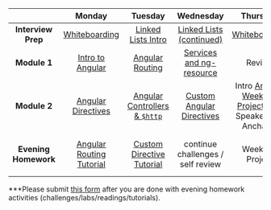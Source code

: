 |  | Monday | Tuesday | Wednesday | Thursday | Friday |
| :----------: | :----------: | :----------: | :----------: | :----------: | :----------: |
| **Interview Prep** | <a href="https://github.com/sf-wdi-19-20/modules/tree/master/w10_d1_0_white_boarding" target="_blank">Whiteboarding</a> | <a href="https://github.com/sf-wdi-19-20/modules/tree/master/w10_d2_0_linked_lists" target="_blank">Linked Lists Intro</a> | <a href="https://github.com/sf-wdi-19-20/modules/tree/master/w10_d3_0_linked_list_problems" target="_blank">Linked Lists (continued)</a> | <a href="https://github.com/sf-wdi-19-20/modules/tree/master/w10_d4_0_interview_practiceWhiteboarding" target="_blank">Whiteboarding</a> |  |
| **Module 1** | <a href="https://github.com/sf-wdi-19-20/modules/tree/master/w10_d1_1_intro_to_angular" target="_blank">Intro to Angular</a> | <a href="https://github.com/sf-wdi-19-20/modules/tree/master/w10_d2_1_angular_routing" target="_blank">Angular Routing</a> | <a href="https://github.com/sf-wdi-19-20/modules/tree/master/w10_d3_1_angular_resource" target="_blank">Services and ng-resource</a> | Review | Weekend Project |
| **Module 2** | <a href="https://github.com/sf-wdi-19-20/modules/tree/master/w10_d1_2_angular_directives" target="_blank">Angular Directives</a> | <a href="https://github.com/sf-wdi-19-20/modules/tree/master/w10_d2_2_angular_http" target="_blank">Angular Controllers & `$http`</a> | <a href="https://github.com/sf-wdi-19-20/modules/tree/master/w10_d3_2_angular_custom_directives" target="_blank">Custom Angular Directives</a> | Intro <a href="https://github.com/sf-wdi-19-20/modules/tree/master/w10_weekend_lab" target="_blank">Angular Weekend Project</a>, and Speaker: Isis Anchalee| Outcomes & Weekend Project |
| **Evening Homework** | <a href="http://ajbraus.gitbooks.io/wdi-homework/content/angular-routing.html" target="_blank">Angular Routing Tutorial</a> | <a href="http://ajbraus.gitbooks.io/wdi-homework/content/angular-custom-directives.html" target="_blank">Custom Directive Tutorial</a> | continue challenges / self review | Weekend Project | Weekend Project & Lightning Talk |
		

***Please submit [this form](https://docs.google.com/a/generalassemb.ly/forms/d/1zSklHtCYKg_NhkLdjlQaCXFrHJQ4Io266cKUs9_Dg8I/viewform) after you are done with evening homework activities (challenges/labs/readings/tutorials).
